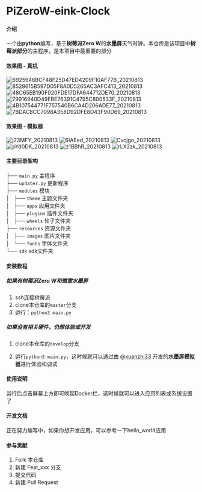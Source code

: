 # PiZeroW-eink-Clock

#### 介绍
一个由**python**编写，基于**树莓派Zero W**的**水墨屏**天气时钟。本仓库是该项目中**树莓派部分**的主程序，是本项目中最重要的部分

#### 效果图 - 真机

![6925946BCF48F25D47ED4209F10AF77B_20210813](https://gitee.com/xuanzhi33/files/raw/master/files/6925946BCF48F25D47ED4209F10AF77B_20210813.jpg)
![8528615B597D05F8A0D5265AC3AFC413_20210813](https://gitee.com/xuanzhi33/files/raw/master/files/8528615B597D05F8A0D5265AC3AFC413_20210813.jpg)
![48C65EB190F020FDE17DFA644712DE70_20210813](https://gitee.com/xuanzhi33/files/raw/master/files/48C65EB190F020FDE17DFA644712DE70_20210813.jpg)
![79916940D49FBE76391C4795C800533F_20210813](https://gitee.com/xuanzhi33/files/raw/master/files/79916940D49FBE76391C4795C800533F_20210813.jpg)
![4B107544771F757540B6CA4D206ADE77_20210813](https://gitee.com/xuanzhi33/files/raw/master/files/4B107544771F757540B6CA4D206ADE77_20210813.jpg)
![7BDAC8CC7098A358D92DFE8D43F90D69_20210813](https://gitee.com/xuanzhi33/files/raw/master/files/7BDAC8CC7098A358D92DFE8D43F90D69_20210813.jpg)

#### 效果图 - 模拟器

![j23MFY_20210813](https://gitee.com/xuanzhi33/files/raw/master/files/j23MFY_20210813.png)
![6IAEed_20210813](https://gitee.com/xuanzhi33/files/raw/master/files/6IAEed_20210813.png)
![Cvcjgo_20210813](https://gitee.com/xuanzhi33/files/raw/master/files/Cvcjgo_20210813.png)
![pYd0DK_20210813](https://gitee.com/xuanzhi33/files/raw/master/files/pYd0DK_20210813.png)
![z1BBhR_20210813](https://gitee.com/xuanzhi33/files/raw/master/files/z1BBhR_20210813.png)
![rLX2zk_20210813](https://gitee.com/xuanzhi33/files/raw/master/files/rLX2zk_20210813.png)

#### 主要目录架构

├── `main.py`                 主程序<br>
├── `updater.py`              更新程序<br>
├── `modules`                 模块<br>
│   ├── `theme`               主题文件夹<br>
│   ├── `apps`                应用文件夹<br>
│   ├── `plugins`             插件文件夹<br>
│   ├── `wheels`              轮子文件夹<br>
├── `resources`               资源文件夹<br>
│   ├── `images`              图片文件夹<br>
│   └── `fonts`               字体文件夹<br>
└── `sdk`                     sdk文件夹<br>


#### 安装教程

##### 如果有树莓派Zero W和微雪水墨屏

1.  ssh连接树莓派
2.  clone本仓库的`master`分支
3.  运行：`python3 main.py`

##### 如果没有相关硬件，仍想体验或开发

1. clone本仓库的`develop`分支

2. 运行`python3 main.py`，这时候就可以通过由 @[xuanzhi33](https://gitee.com/xuanzhi33) 开发的**水墨屏模拟器**进行体验和调试

#### 使用说明

运行后点击屏幕上方即可唤起Docker栏，这时候就可以进入应用列表或系统设置了



#### 开发文档

正在努力编写中，如果你想开发应用，可以参考一下hello_world应用



#### 参与贡献

1.  Fork 本仓库
2.  新建 Feat_xxx 分支
3.  提交代码
4.  新建 Pull Request

